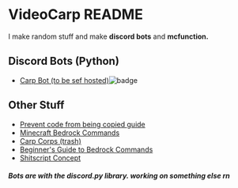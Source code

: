 
# VideoCarp README
I make random stuff and make **discord bots** and **mcfunction.**<br>
## Discord Bots (Python)
* [Carp Bot (to be sef hosted)](https://github.com/VideoCarp/CarpBot)![badge](https://img.shields.io/badge/-CarpBot-%23000000)<br>
## Other Stuff
* [Prevent code from being copied guide](https://gist.github.com/VideoCarp/100a3aca0144c5bec2a7670ee4911988)<br>
* [Minecraft Bedrock Commands](https://gist.github.com/VideoCarp/eeaf915a2361d93f0fd8cf2c72d6db64)<br>
* [Carp Corps (trash)](https://github.com/VideoCarp/carpcorps)<br>
* [Beginner's Guide to Bedrock Commands](https://gist.github.com/VideoCarp/24addfd65c82cb38009b5c34bfa2c188)
* [Shitscript Concept](https://github.com/VideoCarp/shitscript-concept)


##### Bots are with the discord.py library. working on something else rn
